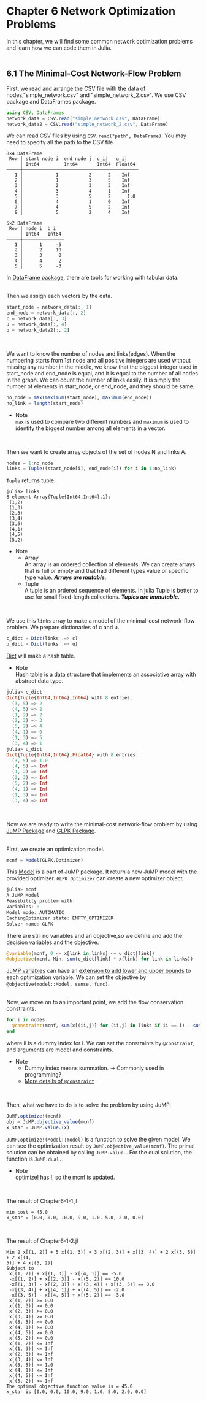 # Chapter 6 Network Optimization Problems  
In this chapter, we will find some common network optimization problems and learn how we can code them in Julia.  
<br>

## 6.1 The Minimal-Cost Network-Flow Problem  
First, we read and arrange the CSV file with the data of nodes,"simple_network.csv" and "simple_network_2.csv". We use CSV package and DataFrames package.  
```julia
using CSV, DataFrames
network_data = CSV.read("simple_network.csv", DataFrame)
network_data2 = CSV.read("simple_network_2.csv", DataFrame)
```
We can read CSV files by using ```CSV.read("path", DataFrame)```. You may need to specify all the path to the CSV file.  
```
8×4 DataFrame
 Row │ start node i  end node j  c_ij   u_ij    
     │ Int64         Int64       Int64  Float64 
─────┼──────────────────────────────────────────
   1 │            1           2      2    Inf
   2 │            1           3      5    Inf
   3 │            2           3      3    Inf
   4 │            3           4      1    Inf
   5 │            3           5      2      1.0
   6 │            4           1      0    Inf
   7 │            4           5      2    Inf
   8 │            5           2      4    Inf
```
```
5×2 DataFrame
 Row │ node i  b_i   
     │ Int64   Int64 
─────┼───────────────
   1 │      1     -5
   2 │      2     10
   3 │      3      0
   4 │      4     -2
   5 │      5     -3
```
In [DataFrame package](https://dataframes.juliadata.org/stable/), there are tools for working with tabular data.   
<br>

Then we assign each vectors by the data.  
```julia
start_node = network_data[:, 1]
end_node = network_data[:, 2]
c = network_data[:, 3]
u = network_data[:, 4]
b = network_data2[:, 2]
```
<br>

We want to know the number of nodes and links(edges). When the numbering starts from 1st node and all positive integers are used without missing any number in the middle, we know that the biggest integer used in start_node and end_node is equal, and it is equal to the number of all nodes in the graph. We can count the number of links easily. It is simply the number of elements in start_node, or end_node, and they should be same.  
```julia
no_node = max(maximum(start_node), maximum(end_node))
no_link = length(start_node)
```
- Note  
  ```max``` is used to compare two different numbers and ```maximum``` is used to identify the biggest number among all elements in a vector.  
<br>

Then we want to create array objects of the set of nodes N and links A.  
```julia
nodes = 1:no_node
links = Tuple((start_node[i], end_node[i]) for i in 1:no_link)
```
```Tuple``` returns tuple.  
```
julia> links
8-element Array{Tuple{Int64,Int64},1}:
 (1,2)
 (1,3)
 (2,3)
 (3,4)
 (3,5)
 (4,1)
 (4,5)
 (5,2)
```

- Note  
  - Array  
    An array is an ordered collection of elements. We can create arrays that is full or empty and that had different types value or specific type value. ***Arrays are mutable***.  
  - Tuple  
    A tuple is an ordered sequence of elements. In julia Tuple is better to use for small fixed-length collections. ***Tuples are immutable.***  
<br>

We use this ```links``` array to make a model of the minimal-cost network-flow problem. We prepare dictionaries of c and u.  
```julia
c_dict = Dict(links .=> c)
u_dict = Dict(links .=> u)
```
[Dict](https://docs.julialang.org/en/v1/base/collections/#Base.Dict) will make a hash table.  
- Note  
  Hash table is a data structure that implements an associative array with abstract data type.  

```julia
julia> c_dict
Dict{Tuple{Int64,Int64},Int64} with 8 entries:
  (3, 5) => 2
  (4, 5) => 2
  (1, 2) => 2
  (2, 3) => 3
  (5, 2) => 4
  (4, 1) => 0
  (1, 3) => 5
  (3, 4) => 1
julia> u_dict
Dict{Tuple{Int64,Int64},Float64} with 8 entries:
  (3, 5) => 1.0
  (4, 5) => Inf
  (1, 2) => Inf
  (2, 3) => Inf
  (5, 2) => Inf
  (4, 1) => Inf
  (1, 3) => Inf
  (3, 4) => Inf
```
<br>


Now we are ready to write the minimal-cost network-flow problem by using [JuMP Package](https://jump.dev/JuMP.jl/v0.21.1/quickstart/#Quick-Start-Guide-1) and [GLPK Package](https://juliapackages.com/p/glpk).  
<br>

First, we create an optimization model.  
```julia
mcnf = Model(GLPK.Optimizer)
```
This [Model](https://jump.dev/JuMP.jl/v0.21.1/solvers/#JuMP.Model-Tuple{Any}) is a part of JuMP package. It return a new JuMP model with the provided optimizer. ```GLPK.Optimizer``` can create a new optimizer object.  
```julia
julia> mcnf
A JuMP Model
Feasibility problem with:
Variables: 0
Model mode: AUTOMATIC
CachingOptimizer state: EMPTY_OPTIMIZER
Solver name: GLPK
```

There are still no variables and an objective,so we define and add the decision variables and the objective.  
```julia
@variable(mcnf, 0 <= x[link in links] <= u_dict[link])
@objective(mcnf, Min, sum(c_dict[link] * x[link] for link in links))
```
[JuMP variables](https://jump.dev/JuMP.jl/v0.21.1/variables/#Variables-1) can have an [extension to add lower and upper bounds](https://jump.dev/JuMP.jl/v0.21.1/variables/#Variable-bounds-1) to each optimization variable. We can set the objective by ```@objective(model::Model, sense, func)```.  
<br>

Now, we move on to an important point, we add the flow conservation constraints.
```julia
for i in nodes
  @constraint(mcnf, sum(x[(ii,j)] for (ii,j) in links if ii == i) - sum(x[(j,ii)] for (j,ii) in links if ii == i) == b[i])
end
```
where ii is a dummy index for i. We can set the constraints by ```@constraint```, and arguments are model and constraints.  
- Note  
   - Dummy index means summation. -> Commonly used in programming? 
   - [More details of ```@constraint```](https://jump.dev/JuMP.jl/v0.21.1/constraints/#The-@constraint-macro-1)  
<br>

Then, what we have to do is to solve the problem by using JuMP.  
```julia
JuMP.optimize!(mcnf)
obj = JuMP.objective_value(mcnf)
x_star = JuMP.value.(x)
```
```JuMP.optimize!(Model::model)``` is a function to solve the given model. We can see the optimization result by ```JuMP.objective_value(mcnf)```. The primal solution can be obtained by calling ```JuMP.value.```. For the dual solution, the function is ```JuMP.dual.```.  
- Note  
  optimize! has !, so the mcnf is updated.  
<br>


The result of Chapter6-1-1.jl
```
min_cost = 45.0
x_star = [0.0, 0.0, 10.0, 9.0, 1.0, 5.0, 2.0, 0.0]
```
<br>

The result of Chapter6-1-2.jl
```
Min 2 x[(1, 2)] + 5 x[(1, 3)] + 3 x[(2, 3)] + x[(3, 4)] + 2 x[(3, 5)] + 2 x[(4,
5)] + 4 x[(5, 2)]
Subject to
 x[(1, 2)] + x[(1, 3)] - x[(4, 1)] == -5.0
 -x[(1, 2)] + x[(2, 3)] - x[(5, 2)] == 10.0
 -x[(1, 3)] - x[(2, 3)] + x[(3, 4)] + x[(3, 5)] == 0.0
 -x[(3, 4)] + x[(4, 1)] + x[(4, 5)] == -2.0
 -x[(3, 5)] - x[(4, 5)] + x[(5, 2)] == -3.0
 x[(1, 2)] >= 0.0
 x[(1, 3)] >= 0.0
 x[(2, 3)] >= 0.0
 x[(3, 4)] >= 0.0
 x[(3, 5)] >= 0.0
 x[(4, 1)] >= 0.0
 x[(4, 5)] >= 0.0
 x[(5, 2)] >= 0.0
 x[(1, 2)] <= Inf
 x[(1, 3)] <= Inf
 x[(2, 3)] <= Inf
 x[(3, 4)] <= Inf
 x[(3, 5)] <= 1.0
 x[(4, 1)] <= Inf
 x[(4, 5)] <= Inf
 x[(5, 2)] <= Inf
The optimal objective function value is = 45.0
x_star is [0.0, 0.0, 10.0, 9.0, 1.0, 5.0, 2.0, 0.0]
```